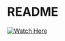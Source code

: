 # README

<!-- https://youtu.be/8gUWqIjw50M
https://img.youtube.com/vi/8gUWqIjw50M/maxresdefault.jpg -->

[![Watch Here](https://img.youtube.com/vi/8gUWqIjw50M/0.jpg)](http://www.youtube.com/watch?v=8gUWqIjw50M)

